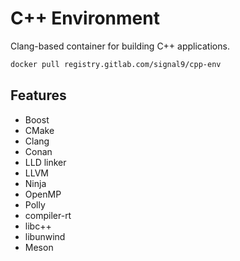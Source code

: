 # C++ Environment

Clang-based container for building C++ applications.

```sh
docker pull registry.gitlab.com/signal9/cpp-env
```

## Features

* Boost
* CMake
* Clang
* Conan
* LLD linker
* LLVM
* Ninja
* OpenMP
* Polly
* compiler-rt
* libc++
* libunwind
* Meson
